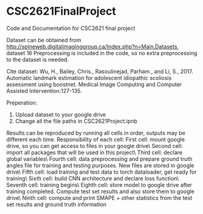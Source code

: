 # CSC2621FinalProject
Code and Documentation for CSC2621 final project

Dataset can be obtained from http://spineweb.digitalimaginggroup.ca/Index.php?n=Main.Datasets, dataset 16
Preprocessing is included in the code, so no extra preprocessing to the dataset is needed.

Cite dataset:
Wu, H., Bailey, Chris., Rasoulinejad, Parham., and Li, S., 2017.
  Automatic landmark estimation for adolescent idiopathic scoliosis assessment using boostnet.
  Medical Image Computing and Computer Assisted Intervention:127-135.
  
Preperation:
  1. Upload dataset to your google drive<br />
  2. Change all the file paths in CSC2621Project.ipnb<br />

Results can be reproduced by running all cells in order, outputs may be different each time. 
Responsibility of each cell:
  First cell: mount google drive, so you can get access to files in your google drive\\
  Second cell: import all packages that will be used in this project\\
  Third cell: declare global variables\\
  Fourth cell: data preprocessing and prepare ground truth angles file for training and testing purposes. New files are stored in google drive\\
  Fifth cell: load training and test data to torch dataloader, get ready for training\\
  Sixth cell: build CNN architecture and declare loss function\\
  Seventh cell: training begins\\
  Eighth cell: store model to google drive after training completed. Compute test set results and also store them to google drive\\
  Ninth cell: compute and print SMAPE + other statistics from the test set results and ground truth information
